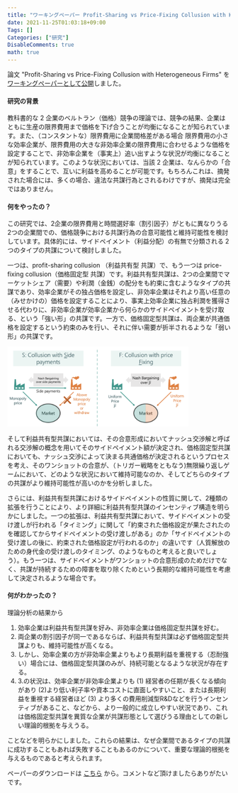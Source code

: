 ```yaml
---
title: "ワーキングペーパー Profit-Sharing vs Price-Fixing Collusion with Heterogeneous Firms を公開しました"
date: 2021-11-25T01:03:18+09:00
Tags: []
Categories: ["研究"]
DisableComments: true
math: true
---
```


論文 "Profit-Sharing vs Price-Fixing Collusion with Heterogeneous Firms" を[ワーキングペーパーとして公開](https://mpra.ub.uni-muenchen.de/110800/)しました。

#### 研究の背景

教科書的な 2 企業のベルトラン（価格）競争の理論では、競争の結果、企業はともに生産の限界費用まで価格を下げ合うことが均衡になることが知られています。また、（コンスタントな）限界費用に企業間格差がある場合<!--more--> 限界費用の小さな効率企業が、限界費用の大きな非効率企業の限界費用に合わせるような価格を設定することで、非効率企業を（事実上）追い出すような状況が均衡になることが知られています。このような状況においては、当該 2 企業は、なんらかの「合意」をすることで、互いに利益を高めることが可能です。もちろんこれは、摘発された場合には、多くの場合、違法な共謀行為とされるわけですが、摘発は完全ではありません。

#### 何をやったの？

この研究では、2企業の限界費用と時間選好率（割引因子）がともに異なりうる 2つの企業間での、価格競争における共謀行為の合意可能性と維持可能性を検討しています。具体的には、サイドペイメント（利益分配）の有無で分類される 2つのタイプの共謀について検討しました。

一つは、profit-sharing collusion （利益共有型 共謀）で、もう一つは price-fixing collusion（価格固定型 共謀）です。利益共有型共謀は、2つの企業間でマーケットシェア（需要）や利潤（金銭）の配分をも約束に含むようなタイプの共謀であり、効率企業がその独占価格を設定し、非効率企業はそれより高い任意の（みせかけの）価格を設定することにより、事実上効率企業に独占利潤を獲得させる代わりに、非効率企業が効率企業から何らかのサイドペイメントを受け取る、という「強い形」の共謀です。一方で、価格固定型共謀は、両企業が共通価格を設定するという約束のみを行い、それに伴い需要が折半されるような「弱い形」の共謀です。

<img src="image-20211124110243988.png" alt="image-20211124110243988" style="zoom:40%;" />

そして利益共有型共謀においては、その合意形成においてナッシュ交渉解と呼ばれる交渉解の概念を用いてそのサイドペイメント額が決定され、価格固定型共謀においても、ナッシュ交渉によって決まる共通価格が決定されるというプロセスを考え、そのワンショットの合意が、（トリガー戦略をともなう)無限繰り返しゲームにおいて、どのような状況において維持可能なのか、そしてどちらのタイプの共謀がより維持可能性が高いのかを分析しました。

さらには、利益共有型共謀におけるサイドペイメントの性質に関して、2種類の拡張を行うことにより、より詳細に利益共有型共謀のインセンティブ構造を明らかにしました。一つの拡張は、利益共有型共謀において、サイドペイメントの受け渡しが行われる「タイミング」に関して「約束された価格設定が果たされたのを確認してからサイドペイメントの受け渡しがある」のか「サイドペイメントの受け渡しの後に、約束された価格設定が行われるのか」の違いです（人質解放のための身代金の受け渡しのタイミング、のようなものと考えると良いでしょう）。もう一つは、サイドペイメントがワンショットの合意形成のためだけでなく、共謀が持続するための障害を取り除くためという長期的な維持可能性を考慮して決定されるような場合です。

#### 何がわかったの？

理論分析の結果から

1. 効率企業は利益共有型共謀を好み、非効率企業は価格固定型共謀を好む。
1. 両企業の割引因子が同一であるならば、利益共有型共謀は必ず価格固定型共謀よりも、維持可能性が高くなる。
1. しかし、効率企業の方が非効率企業よりもより長期利益を重視する（忍耐強い）場合には、価格固定型共謀のみが、持続可能となるような状況が存在する。
1. 3.の状況は、効率企業が非効率企業よりも (1) 経営者の任期が長くなる傾向があり (2)より低い利子率や資本コストに直面しやすいこと、または長期利益を重視する経営者ほど (3) より多くの費用削減型R&Dなどを行うインセンティブがあること、などから、より一般的に成立しやすい状況であり、これは価格固定型共謀を異質な企業が共謀形態として選びうる理由としての新しい理論的根拠を与えうる。

ことなどを明らかにしました。これらの結果は、なぜ企業間であるタイプの共謀に成功することもあれば失敗することもあるのかについて、重要な理論的根拠を与えるものであると考えられます。

ペーパーのダウンロードは [こちら](https://mpra.ub.uni-muenchen.de/110800/) から。コメントなど頂けましたらありがたいです。

